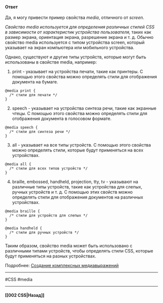 #### Ответ

Да, я могу привести пример свойства *media*, отличного от *screen*.

*Свойство media используется для определения различных стилей CSS в зависимости от характеристик устройства пользователя,* таких как размер экрана, ориентация экрана, разрешение экрана и т. д. Обычно свойство media используется с типом устройства screen, который указывает на экран компьютера или мобильного устройства.

Однако, существуют и другие типы устройств, которые могут быть использованы в свойстве media, например:

1. print - указывает на устройства печати, такие как принтеры. С помощью этого свойства можно определять стили для отображения документа на бумаге.

```
@media print {
  /* стили для печати */
}
```

2. speech - указывает на устройства синтеза речи, такие как экранные чтецы. С помощью этого свойства можно определять стили для отображения документа в голосовом формате.

```
@media speech {
  /* стили для синтеза речи */
}
```

3. all - указывает на все типы устройств. С помощью этого свойства можно определять стили, которые будут применяться на всех устройствах.

```
@media all {
  /* стили для всех типов устройств */
}
```

4. braille, embossed, handheld, projection, tty, tv - указывают на различные типы устройств, такие как устройства для слепых, ручных устройств и т. д. С помощью этих свойств можно определять стили для отображения документов на различных устройствах.

```
@media braille {
  /* стили для устройств для слепых */
}

@media handheld {
  /* стили для ручных устройств */
}
```

Таким образом, свойство media может быть использовано с различными типами устройств, чтобы определять стили CSS, которые будут применяться на разных устройствах.

Подробнее: [Создание комплексных медиавыражений](https://developer.mozilla.org/ru/docs/Web/CSS/CSS_media_queries/Using_media_queries#создание_комплексных_медиавыражений)

___
#CSS #media

___

#### [[002 CSS|Назад]]